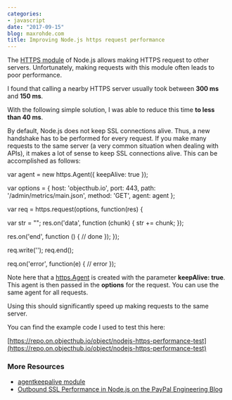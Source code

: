 ```yaml
---
categories:
- javascript
date: "2017-09-15"
blog: maxrohde.com
title: Improving Node.js https request performance
---
```


The [HTTPS module](https://nodejs.org/docs/latest-v6.x/api/https.html#https_https) of Node.js allows making HTTPS request to other servers. Unfortunately, making requests with this module often leads to poor performance.

I found that calling a nearby HTTPS server usually took between **300 ms** and **150 ms**.

With the following simple solution, I was able to reduce this time **to less than 40 ms**.

By default, Node.js does not keep SSL connections alive. Thus, a new handshake has to be performed for every request. If you make many requests to the same server (a very common situation when dealing with APIs), it makes a lot of sense to keep SSL connections alive. This can be accomplished as follows:

var agent = new https.Agent({
keepAlive: true
});

var options = {
host: 'objecthub.io',
port: 443,
path: '/admin/metrics/main.json',
method: 'GET',
agent: agent
};

var req = https.request(options, function(res) {

var str = "";
res.on('data', function (chunk) {
str += chunk;
});

res.on('end', function () {
// done
});
});

req.write('');
req.end();

req.on('error', function(e) {
// error
});

Note here that a [https.Agent](https://nodejs.org/docs/latest-v6.x/api/https.html#https_class_https_agent) is created with the parameter **keepAlive: true**. This agent is then passed in the **options** for the request. You can use the same agent for all requests.

Using this should significantly speed up making requests to the same server.

You can find the example code I used to test this here:

[https://repo.on.objecthub.io/object/nodejs-https-performance-test](https://repo.on.objecthub.io/object/nodejs-https-performance-test)

### More Resources

- [agentkeepalive module](https://www.npmjs.com/package/agentkeepalive)
- [Outbound SSL Performance in Node.js on the PayPal Engineering Blog](https://www.paypal-engineering.com/2014/04/01/outbound-ssl-performance-in-node-js/)